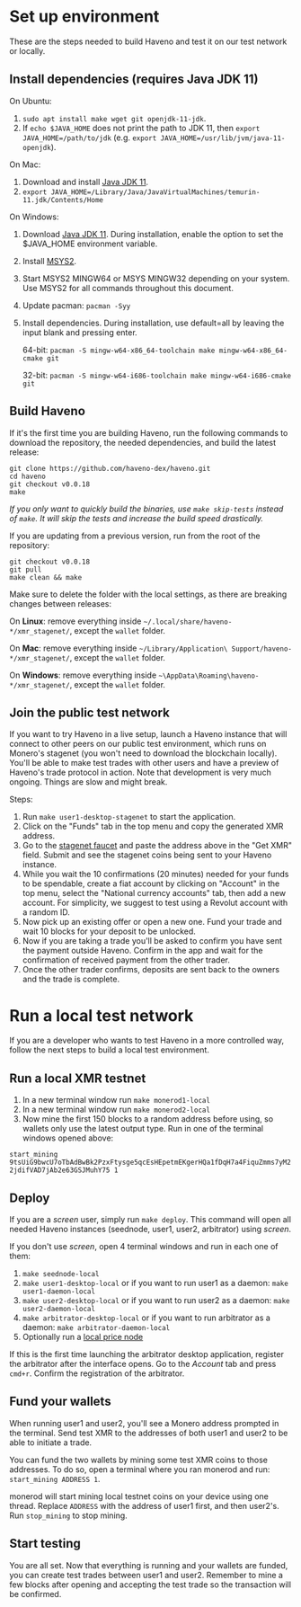 # Set up environment

These are the steps needed to build Haveno and test it on our test network or locally.

## Install dependencies (requires Java JDK 11)

On Ubuntu:

  1. `sudo apt install make wget git openjdk-11-jdk`.
  2. If `echo $JAVA_HOME` does not print the path to JDK 11, then `export JAVA_HOME=/path/to/jdk` (e.g. `export JAVA_HOME=/usr/lib/jvm/java-11-openjdk`).

On Mac:
  1. Download and install [Java JDK 11](https://adoptium.net/temurin/archive/?version=11).
  2. `export JAVA_HOME=/Library/Java/JavaVirtualMachines/temurin-11.jdk/Contents/Home`

On Windows:

  1. Download [Java JDK 11](https://adoptium.net/temurin/archive/?version=11). During installation, enable the option to set the $JAVA_HOME environment variable.
  2. Install [MSYS2](https://www.msys2.org/).
  3. Start MSYS2 MINGW64 or MSYS MINGW32 depending on your system. Use MSYS2 for all commands throughout this document.
  4. Update pacman: `pacman -Syy`
  5. Install dependencies. During installation, use default=all by leaving the input blank and pressing enter.

      64-bit: `pacman -S mingw-w64-x86_64-toolchain make mingw-w64-x86_64-cmake git`

      32-bit: `pacman -S mingw-w64-i686-toolchain make mingw-w64-i686-cmake git`

## Build Haveno

If it's the first time you are building Haveno, run the following commands to download the repository, the needed dependencies, and build the latest release:

```
git clone https://github.com/haveno-dex/haveno.git
cd haveno
git checkout v0.0.18
make
```

*If you only want to quickly build the binaries, use `make skip-tests` instead of `make`. It will skip the tests and increase the build speed drastically.*

If you are updating from a previous version, run from the root of the repository:

```
git checkout v0.0.18
git pull
make clean && make
```

Make sure to delete the folder with the local settings, as there are breaking changes between releases:

On **Linux**: remove everything inside `~/.local/share/haveno-*/xmr_stagenet/`, except the `wallet` folder.

On **Mac**: remove everything inside `~/Library/Application\ Support/haveno-*/xmr_stagenet/`, except the `wallet` folder.

On **Windows**: remove everything inside `~\AppData\Roaming\haveno-*/xmr_stagenet/`, except the `wallet` folder.

## Join the public test network

If you want to try Haveno in a live setup, launch a Haveno instance that will connect to other peers on our public test environment, which runs on Monero's stagenet (you won't need to download the blockchain locally). You'll be able to make test trades with other users and have a preview of Haveno's trade protocol in action. Note that development is very much ongoing. Things are slow and might break.

Steps:

1. Run `make user1-desktop-stagenet` to start the application.
2. Click on the "Funds" tab in the top menu and copy the generated XMR address.
3. Go to the [stagenet faucet](https://community.rino.io/faucet/stagenet/) and paste the address above in the "Get XMR" field. Submit and see the stagenet coins being sent to your Haveno instance.
4. While you wait the 10 confirmations (20 minutes) needed for your funds to be spendable, create a fiat account by clicking on "Account" in the top menu, select the "National currency accounts" tab, then add a new account. For simplicity, we suggest to test using a Revolut account with a random ID.
5. Now pick up an existing offer or open a new one. Fund your trade and wait 10 blocks for your deposit to be unlocked.
6. Now if you are taking a trade you'll be asked to confirm you have sent the payment outside Haveno. Confirm in the app and wait for the confirmation of received payment from the other trader.
7. Once the other trader confirms, deposits are sent back to the owners and the trade is complete.

# Run a local test network

If you are a developer who wants to test Haveno in a more controlled way, follow the next steps to build a local test environment.

## Run a local XMR testnet

1. In a new terminal window run `make monerod1-local`
1. In a new terminal window run `make monerod2-local`
3. Now mine the first 150 blocks to a random address before using, so wallets only use the latest output type. Run in one of the terminal windows opened above:

`start_mining 9tsUiG9bwcU7oTbAdBwBk2PzxFtysge5qcEsHEpetmEKgerHQa1fDqH7a4FiquZmms7yM22jdifVAD7jAb2e63GSJMuhY75 1`

## Deploy

If you are a *screen* user, simply run `make deploy`. This command will open all needed Haveno instances (seednode, user1, user2, arbitrator) using *screen*.

If you don't use *screen*, open 4 terminal windows and run in each one of them:

  1. `make seednode-local`
  2. `make user1-desktop-local` or if you want to run user1 as a daemon: `make user1-daemon-local`
  3. `make user2-desktop-local` or if you want to run user2 as a daemon: `make user2-daemon-local`
  4. `make arbitrator-desktop-local` or if you want to run arbitrator as a daemon: `make arbitrator-daemon-local`
  5. Optionally run a [local price node](https://github.com/haveno-dex/haveno-pricenode/blob/main/README.md)

If this is the first time launching the arbitrator desktop application, register the arbitrator after the interface opens. Go to the *Account* tab and press `cmd+r`. Confirm the registration of the arbitrator.

## Fund your wallets

When running user1 and user2, you'll see a Monero address prompted in the terminal. Send test XMR to the addresses of both user1 and user2 to be able to initiate a trade.

You can fund the two wallets by mining some test XMR coins to those addresses. To do so, open a terminal where you ran monerod and run: `start_mining ADDRESS 1`.

monerod will start mining local testnet coins on your device using one thread. Replace `ADDRESS` with the address of user1 first, and then user2's. Run `stop_mining` to stop mining.

## Start testing

You are all set. Now that everything is running and your wallets are funded, you can create test trades between user1 and user2. Remember to mine a few blocks after opening and accepting the test trade so the transaction will be confirmed.
